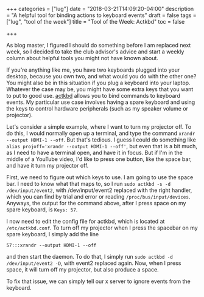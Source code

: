 +++
categories = ["lug"]
date = "2018-03-21T14:09:20-04:00"
description = "A helpful tool for binding actions to keyboard events"
draft = false
tags = ["lug", "tool of the week"]
title = "Tool of the Week: Actkbd"
toc = false

+++

As blog master, I figured I should do something before I am replaced next week, so I decided to take the club advisor's advice
and start a weekly column about helpful tools you might not have known about.

<!--more-->

If you're anything like me, you have two keyboards plugged into your desktop, because you own two, and what would you do with the
other one? You might also be in this situation if you plug a keyboard into your laptop. Whatever the case may be, you might have
some extra keys that you want to put to good use. [actkbd](https://github.com/thkala/actkbd) allows you to bind commands to keyboard events. My particular use case
involves having a spare keyboard and using the keys to control hardware peripherals (such as my speaker volume or projector).

Let's consider a simple example, where I want to turn my projector off. To do this, I would normally open up a terminal, and type
the command `xrandr --output HDMI-1 --off`. But that's tedious. I guess I could do something like 
`alias projoff='xrandr --output HDMI-1 --off'`, but even that is a bit much, as I need to have a terminal open, and have it in focus.
But if I'm in the middle of a YouTube video, I'd like to press one button, like the space bar, and have it turn my projector off.

First, we need to figure out which keys to use. I am going to use the space bar. I need to
know what that maps to, so I run `sudo actkbd -s -d /dev/input/event2`, with /dev/input/event2
replaced with the right handler, which you can find by trial and error or reading `/proc/bus/input/devices`. Anyways, the output for the command above, after I press space on my spare keyboard,
is `Keys: 57`.

I now need to edit the config file for actkbd, which is located at `/etc/actkbd.conf`.
To turn off my projector when I press the spacebar on my spare keyboard, I simply add the line

```
57:::xrandr --output HDMI-1 --off
```

and then start the daemon. To do that, I simply run `sudo actkbd -d /dev/input/event2 -D`, with event2
replaced again. Now, when I press space, it will turn off my projector, but also produce a space.

To fix that issue, we can simply tell our x server to ignore events from the keyboard.
